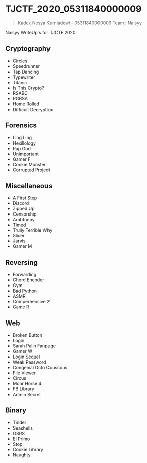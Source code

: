 # TJCTF_2020_05311840000009
>Kadek Nesya Kurniadewi - 05311840000009
>Team : Naisyy

Naisyy WriteUp's for TJCTF 2020
## Cryptography
- Circles
- Speedrunner
- Tap Dancing
- Typewriter
- Titanic
- Is This Crypto?
- RSABC
- RGBSA
- Home Rolled
- Difficult Decryption

## Forensics
- Ling Ling
- Hexillology
- Rap God
- Unimportant
- Gamer F
- Cookie Monster
- Corrupted Project

## Miscellaneous
- A First Step
- Discord
- Zipped Up
- Censorship
- Arabfunny
- Timed
- Trully Terrible Why
- Slicer
- Jarvis
- Gamer M

## Reversing
- Forwarding
- Chord Encoder
- Gym
- Bad Python
- ASMR
- Comperhensive 2
- Game R

## Web
- Broken Button
- Login
- Sarah Palin Fanpage
- Gamer W
- Login Sequel
- Weak Password
- Congenial Octo Couscous
- File Viewer
- Circus
- Moar Horse 4
- FB Library
- Admin Secret

## Binary
- Tinder
- Seashells
- OSRS
- El Primo
- Stop
- Cookie Library
- Naughty
